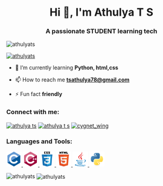 <h1 align="center">Hi 👋, I'm Athulya T S</h1>
<h3 align="center">A passionate STUDENT learning tech</h3>

<p align="left"> <img src="https://images.app.goo.gl/98fqUsdGhYQxP7zK7" alt="athulyats" /> </p>

<p align="left"> <a href="https://github.com/ryo-ma/github-profile-trophy"><img src="https://github-profile-trophy.vercel.app/?username=athulyats" alt="athulyats" /></a> </p>

- 🌱 I’m currently learning **Python, html,css**

- 📫 How to reach me **tsathulya78@gmail.com**

- ⚡ Fun fact **friendly**

<h3 align="left">Connect with me:</h3>
<p align="left">
<a href="https://linkedin.com/in/athulya ts" target="blank"><img align="center" src="https://raw.githubusercontent.com/rahuldkjain/github-profile-readme-generator/master/src/images/icons/Social/linked-in-alt.svg" alt="athulya ts" height="30" width="40" /></a>
<a href="https://fb.com/athulya t s" target="blank"><img align="center" src="https://raw.githubusercontent.com/rahuldkjain/github-profile-readme-generator/master/src/images/icons/Social/facebook.svg" alt="athulya t s" height="30" width="40" /></a>
<a href="https://instagram.com/cygnet_wing" target="blank"><img align="center" src="https://raw.githubusercontent.com/rahuldkjain/github-profile-readme-generator/master/src/images/icons/Social/instagram.svg" alt="cygnet_wing" height="30" width="40" /></a>
</p>

<h3 align="left">Languages and Tools:</h3>
<p align="left"> <a href="https://www.cprogramming.com/" target="_blank" rel="noreferrer"> <img src="https://raw.githubusercontent.com/devicons/devicon/master/icons/c/c-original.svg" alt="c" width="40" height="40"/> </a> <a href="https://www.w3schools.com/cpp/" target="_blank" rel="noreferrer"> <img src="https://raw.githubusercontent.com/devicons/devicon/master/icons/cplusplus/cplusplus-original.svg" alt="cplusplus" width="40" height="40"/> </a> <a href="https://www.w3schools.com/css/" target="_blank" rel="noreferrer"> <img src="https://raw.githubusercontent.com/devicons/devicon/master/icons/css3/css3-original-wordmark.svg" alt="css3" width="40" height="40"/> </a> <a href="https://www.w3.org/html/" target="_blank" rel="noreferrer"> <img src="https://raw.githubusercontent.com/devicons/devicon/master/icons/html5/html5-original-wordmark.svg" alt="html5" width="40" height="40"/> </a> <a href="https://www.java.com" target="_blank" rel="noreferrer"> <img src="https://raw.githubusercontent.com/devicons/devicon/master/icons/java/java-original.svg" alt="java" width="40" height="40"/> </a> <a href="https://www.python.org" target="_blank" rel="noreferrer"> <img src="https://raw.githubusercontent.com/devicons/devicon/master/icons/python/python-original.svg" alt="python" width="40" height="40"/> </a> </p>

<p><img align="left" src="https://github-readme-stats.vercel.app/api/top-langs?username=athulyats&show_icons=true&locale=en&layout=compact" alt="athulyats" /></p>

<p>&nbsp;<img align="center" src="https://github-readme-stats.vercel.app/api?username=athulyats&show_icons=true&locale=en" alt="athulyats" /></p>
